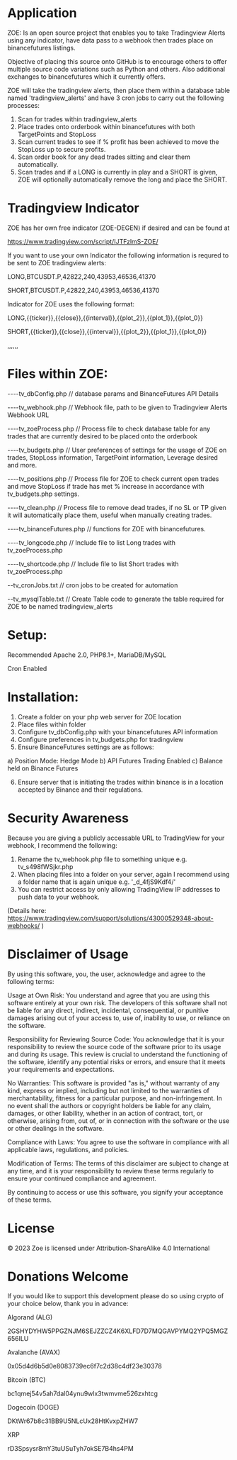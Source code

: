 Application
================================================================

ZOE: Is an open source project that enables you to take Tradingview Alerts using any indicator, have data pass to a webhook then trades place on binancefutures listings.

Objective of placing this source onto GitHub is to encourage others to offer multiple source code variations such as Python and others. Also additional exchanges to binancefutures which it currently offers.

ZOE will take the tradingview alerts, then place them within a database table named 'tradingview_alerts' and have 3 cron jobs to carry out the following processes:

1. Scan for trades within tradingview_alerts
2. Place trades onto orderbook within binancefutures with both TargetPoints and StopLoss
3. Scan current trades to see if % profit has been achieved to move the StopLoss up to secure profits.
4. Scan order book for any dead trades sitting and clear them automatically.
5. Scan trades and if a LONG is currently in play and a SHORT is given, ZOE will optionally automatically remove the long and place the SHORT.

Tradingview Indicator
================================================================

ZOE has her own free indicator (ZOE-DEGEN) if desired and can be found at 

https://www.tradingview.com/script/IJTFzlmS-ZOE/

If you want to use your own Indicator the following information is requred to be sent to ZOE tradingview alerts:

LONG,BTCUSDT.P,42822,240,43953,46536,41370

SHORT,BTCUSDT.P,42822,240,43953,46536,41370

Indicator for ZOE uses the following format:

LONG,{{ticker}},{{close}},{{interval}},{{plot_2}},{{plot_1}},{{plot_0}}

SHORT,{{ticker}},{{close}},{{interval}},{{plot_2}},{{plot_1}},{{plot_0}}

<trade>,<symbol>,<price>,<timeline>,<targetPrice>,<High Fib>,<Low Fib>


Files within ZOE:
================================================================

----tv_dbConfig.php  // database params and BinanceFutures API Details

----tv_webhook.php   // Webhook file, path to be given to Tradingview Alerts Webhook URL

----tv_zoeProcess.php // Process file to check database table for any trades that are currently desired to be placed onto the orderbook

----tv_budgets.php // User preferences of settings for the usage of ZOE on trades, StopLoss information, TargetPoint information, Leverage desired and more.

----tv_positions.php // Process file for ZOE to check current open trades and move StopLoss if trade has met % increase in accordance with tv_budgets.php settings.

----tv_clean.php // Process file to remove dead trades, if no SL or TP given it will automatically place them, useful when manually creating trades.

----tv_binanceFutures.php // functions for ZOE with binancefutures.

----tv_longcode.php // Include file to list Long trades with tv_zoeProcess.php

----tv_shortcode.php // Include file to list Short trades with tv_zoeProcess.php

--tv_cronJobs.txt // cron jobs to be created for automation

--tv_mysqlTable.txt // Create Table code to generate the table required for ZOE to be named tradingview_alerts

Setup:
================================================================

Recommended Apache 2.0, PHP8.1+, MariaDB/MySQL

Cron Enabled


Installation:
================================================================

1. Create a folder on your php web server for ZOE location
2. Place files within folder 
3. Configure tv_dbConfig.php with your binancefutures API information
4. Configure preferences in tv_budgets.php for tradingview
5. Ensure BinanceFutures settings are as follows:

a) Position Mode: Hedge Mode
b) API Futures Trading Enabled
c) Balance held on Binance Futures

6. Ensure server that is initiating the trades within binance is in a location accepted by Binance and their regulations.

Security Awareness
================================================================

Because you are giving a publicly accessable URL to TradingView for your webhook, I recommend the following:

1. Rename the tv_webhook.php file to something unique e.g. tv_s498fWSjkr.php
2. When placing files into a folder on your server, again I recommend using a folder name that is again unique e.g. '_d_4fjS9Kdf4/'
3. You can restrict access by only allowing TradingView IP addresses to push data to your webhook.
   
(Details here: https://www.tradingview.com/support/solutions/43000529348-about-webhooks/ )

Disclaimer of Usage
================================================================

By using this software, you, the user, acknowledge and agree to the following terms:

Usage at Own Risk: You understand and agree that you are using this software entirely at your own risk. The developers of this software shall not be liable for any direct, indirect, incidental, consequential, or punitive damages arising out of your access to, use of, inability to use, or reliance on the software.


Responsibility for Reviewing Source Code: You acknowledge that it is your responsibility to review the source code of the software prior to its usage and during its usage. This review is crucial to understand the functioning of the software, identify any potential risks or errors, and ensure that it meets your requirements and expectations.


No Warranties: This software is provided "as is," without warranty of any kind, express or implied, including but not limited to the warranties of merchantability, fitness for a particular purpose, and non-infringement. In no event shall the authors or copyright holders be liable for any claim, damages, or other liability, whether in an action of contract, tort, or otherwise, arising from, out of, or in connection with the software or the use or other dealings in the software.


Compliance with Laws: You agree to use the software in compliance with all applicable laws, regulations, and policies.


Modification of Terms: The terms of this disclaimer are subject to change at any time, and it is your responsibility to review these terms regularly to ensure your continued compliance and agreement.


By continuing to access or use this software, you signify your acceptance of these terms.


License
================================================================
© 2023 Zoe is licensed under Attribution-ShareAlike 4.0 International 



Donations Welcome
================================================================

If you would like to support this development please do so using crypto of your choice below, thank you in advance:

Algorand (ALG)

2GSHYDYHW5PPGZNJM6SEJZZCZ4K6XLFD7D7MQGAVPYMQ2YPQ5MGZ656ILU

Avalanche (AVAX)

0x05d4d6b5d0e8083739ec6f7c2d38c4df23e30378

Bitcoin (BTC)

bc1qmej54v5ah7dal04ynu9wlx3twmvme526zxhtcg 

Dogecoin (DOGE)

DKtWr67b8c31BB9U5NLcUx28HtKvxpZHW7

XRP

rD3Spsysr8mY3tuUSuTyh7okSE7B4hs4PM




